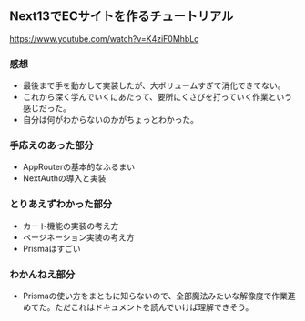 ## Next13でECサイトを作るチュートリアル
https://www.youtube.com/watch?v=K4ziF0MhbLc

### 感想
- 最後まで手を動かして実装したが、大ボリュームすぎて消化できてない。
- これから深く学んでいくにあたって、要所にくさびを打っていく作業という感じだった。
- 自分は何がわからないのかがちょっとわかった。
### 手応えのあった部分
- AppRouterの基本的なふるまい
- NextAuthの導入と実装
### とりあえずわかった部分
- カート機能の実装の考え方
- ページネーション実装の考え方
- Prismaはすごい
### わかんねえ部分
- Prismaの使い方をまともに知らないので、全部魔法みたいな解像度で作業進めてた。ただこれはドキュメントを読んでいけば理解できそう。
